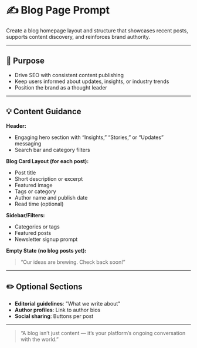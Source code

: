 # ✍️ Blog Page Prompt

Create a blog homepage layout and structure that showcases recent posts, supports content discovery, and reinforces brand authority.

---

## 🧠 Purpose

- Drive SEO with consistent content publishing
- Keep users informed about updates, insights, or industry trends
- Position the brand as a thought leader

---

## 💡 Content Guidance

**Header:**
- Engaging hero section with “Insights,” “Stories,” or “Updates” messaging
- Search bar and category filters

**Blog Card Layout (for each post):**
- Post title
- Short description or excerpt
- Featured image
- Tags or category
- Author name and publish date
- Read time (optional)

**Sidebar/Filters:**
- Categories or tags
- Featured posts
- Newsletter signup prompt

**Empty State (no blog posts yet):**
> “Our ideas are brewing. Check back soon!”

---

## ✏️ Optional Sections

- **Editorial guidelines**: "What we write about"
- **Author profiles**: Link to author bios
- **Social sharing**: Buttons per post

---

> “A blog isn’t just content — it’s your platform’s ongoing conversation with the world.”
